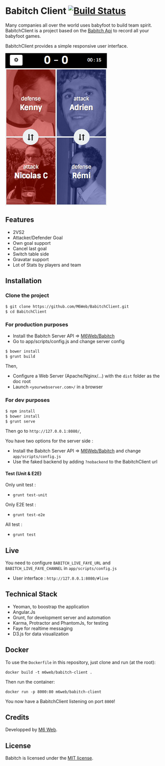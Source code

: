 # Babitch Client [![Build Status](https://travis-ci.org/M6Web/BabitchClient.png?branch=master)](https://travis-ci.org/M6Web/BabitchClient)

Many companies all over the world uses babyfoot to build team spirit. BabitchClient is a project based on the [Babitch Api](https://github.com/M6Web/Babitch) to record all your babyfoot games.

BabitchClient provides a simple responsive user interface.

![Babitch Screenshot](screenshot.png)

## Features

* 2VS2
* Attacker/Defender Goal
* Own goal support
* Cancel last goal
* Switch table side
* Gravatar support
* Lot of Stats by players and team

## Installation

### Clone the project

```
$ git clone https://github.com/M6Web/BabitchClient.git
$ cd BabitchClient
```

### For production purposes
* Install the Babitch Server API => [M6Web/Babitch](https://github.com/M6Web/Babitch)
* Go to app/scripts/config.js and change server config

```
$ bower install
$ grunt build
```

Then,

* Configure a Web Server (Apache/Nginx/...) with the `dist` folder as the doc root
* Launch `<yourwebserver.com>/` in a browser

### For dev purposes
```
$ npm install
$ bower install
$ grunt serve
```
Then go to `http://127.0.0.1:8080/`,

You have two options for the server side :

* Install the Babitch Server API => [M6Web/Babitch](https://github.com/M6Web/Babitch) and change `app/scripts/config.js`
* Use the faked backend by adding `?nobackend` to the BabitchClient url

#### Test (Unit & E2E)

Only unit test :
* `grunt test-unit`

Only E2E test :
* `grunt test-e2e`

All test :
* `grunt test`

## Live

You need to configure `BABITCH_LIVE_FAYE_URL` and `BABITCH_LIVE_FAYE_CHANNEL` in `app/scripts/config.js`

* User interface : `http://127.0.0.1:8080/#live`

## Technical Stack

* Yeoman, to boostrap the application
* Angular.Js
* Grunt, for development server and automation
* Karma, Protractor and PhantomJs, for testing
* Faye for realtime messaging
* D3.js for data visualization

## Docker

To use the `Dockerfile` in this repository, just clone and run (at the root):

    docker build -t m6web/babitch-client .

Then run the container:

    docker run -p 8000:80 m6web/babitch-client

You now have a BabitchClient listening on port `8000`!

## Credits

Developped by [M6 Web](http://tech.m6web.fr/).

## License

Babitch is licensed under the [MIT license](LICENSE).
